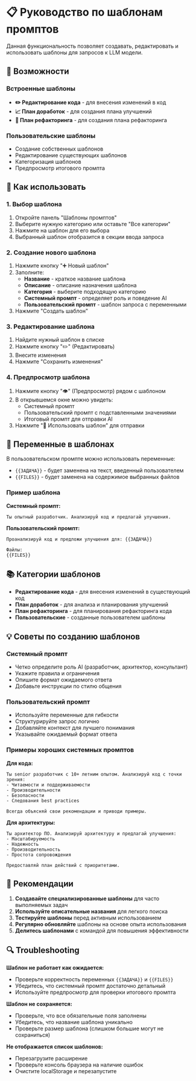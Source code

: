 # 📋 Руководство по шаблонам промптов

Данная функциональность позволяет создавать, редактировать и использовать шаблоны для запросов к LLM модели.

## 🚀 Возможности

### Встроенные шаблоны
- **✏️ Редактирование кода** - для внесения изменений в код
- **📈 План доработок** - для создания плана улучшений
- **🔧 План рефакторинга** - для создания плана рефакторинга

### Пользовательские шаблоны
- Создание собственных шаблонов
- Редактирование существующих шаблонов
- Категоризация шаблонов
- Предпросмотр итогового промпта

## 📖 Как использовать

### 1. Выбор шаблона
1. Откройте панель "Шаблоны промптов"
2. Выберите нужную категорию или оставьте "Все категории"
3. Нажмите на шаблон для его выбора
4. Выбранный шаблон отобразится в секции ввода запроса

### 2. Создание нового шаблона
1. Нажмите кнопку "➕ Новый шаблон"
2. Заполните:
   - **Название** - краткое название шаблона
   - **Описание** - описание назначения шаблона
   - **Категория** - выберите подходящую категорию
   - **Системный промпт** - определяет роль и поведение AI
   - **Пользовательский промпт** - шаблон запроса с переменными
3. Нажмите "Создать шаблон"

### 3. Редактирование шаблона
1. Найдите нужный шаблон в списке
2. Нажмите кнопку "✏️" (Редактировать)
3. Внесите изменения
4. Нажмите "Сохранить изменения"

### 4. Предпросмотр шаблона
1. Нажмите кнопку "👁️" (Предпросмотр) рядом с шаблоном
2. В открывшемся окне можно увидеть:
   - Системный промпт
   - Пользовательский промпт с подставленными значениями
   - Итоговый промпт для отправки AI
3. Нажмите "🚀 Использовать шаблон" для отправки

## 🔧 Переменные в шаблонах

В пользовательском промпте можно использовать переменные:

- `{{ЗАДАЧА}}` - будет заменена на текст, введенный пользователем
- `{{FILES}}` - будет заменена на содержимое выбранных файлов

### Пример шаблона

**Системный промпт:**
```
Ты опытный разработчик. Анализируй код и предлагай улучшения.
```

**Пользовательский промпт:**
```
Проанализируй код и предложи улучшения для: {{ЗАДАЧА}}

Файлы:
{{FILES}}
```

## 📚 Категории шаблонов

- **Редактирование кода** - для внесения изменений в существующий код
- **План доработок** - для анализа и планирования улучшений
- **План рефакторинга** - для планирования рефакторинга кода
- **Пользовательские** - созданные пользователем шаблоны

## 💡 Советы по созданию шаблонов

### Системный промпт
- Четко определите роль AI (разработчик, архитектор, консультант)
- Укажите правила и ограничения
- Опишите формат ожидаемого ответа
- Добавьте инструкции по стилю общения

### Пользовательский промпт
- Используйте переменные для гибкости
- Структурируйте запрос логично
- Добавляйте контекст для лучшего понимания
- Указывайте ожидаемый формат ответа

### Примеры хороших системных промптов

**Для кода:**
```
Ты senior разработчик с 10+ летним опытом. Анализируй код с точки зрения:
- Читаемости и поддерживаемости
- Производительности
- Безопасности
- Следования best practices

Всегда объясняй свои рекомендации и приводи примеры.
```

**Для архитектуры:**
```
Ты архитектор ПО. Анализируй архитектуру и предлагай улучшения:
- Масштабируемость
- Надежность
- Производительность
- Простота сопровождения

Предоставляй план действий с приоритетами.
```

## 🎯 Рекомендации

1. **Создавайте специализированные шаблоны** для часто выполняемых задач
2. **Используйте описательные названия** для легкого поиска
3. **Тестируйте шаблоны** перед активным использованием
4. **Регулярно обновляйте** шаблоны на основе опыта использования
5. **Делитесь шаблонами** с командой для повышения эффективности

## 🔍 Troubleshooting

**Шаблон не работает как ожидается:**
- Проверьте корректность переменных `{{ЗАДАЧА}}` и `{{FILES}}`
- Убедитесь, что системный промпт достаточно детальный
- Используйте предпросмотр для проверки итогового промпта

**Шаблон не сохраняется:**
- Проверьте, что все обязательные поля заполнены
- Убедитесь, что название шаблона уникально
- Проверьте размер шаблона (слишком большие могут не сохраниться)

**Не отображается список шаблонов:**
- Перезагрузите расширение
- Проверьте консоль браузера на наличие ошибок
- Очистите localStorage и перезапустите 